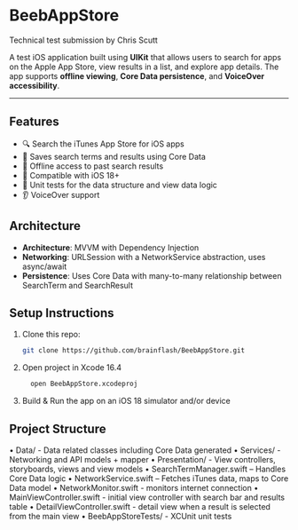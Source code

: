 # BeebAppStore
Technical test submission by Chris Scutt

A test iOS application built using **UIKit** that allows users to search for apps on the Apple App Store, view results in a list, and explore app details. The app supports **offline viewing**, **Core Data persistence**, and **VoiceOver accessibility**.

---

## Features
- 🔍 Search the iTunes App Store for iOS apps
- 🧠 Saves search terms and results using Core Data
- 💾 Offline access to past search results
- 🎯 Compatible with iOS 18+
- 🧪 Unit tests for the data structure and view data logic
- 👂 VoiceOver support

## Architecture
- **Architecture**: MVVM with Dependency Injection
- **Networking**: URLSession with a NetworkService abstraction, uses async/await
- **Persistence**: Uses Core Data with many-to-many relationship between SearchTerm and SearchResult

## Setup Instructions

1. Clone this repo:
   ```bash
   git clone https://github.com/brainflash/BeebAppStore.git

2. Open project in Xcode 16.4
   ```bash
     open BeebAppStore.xcodeproj
   
3. Build & Run the app on an iOS 18 simulator and/or device


## Project Structure
• Data/ - Data related classes including Core Data generated
• Services/ - Networking and API models + mapper
• Presentation/ - View controllers, storyboards, views and view models
• SearchTermManager.swift – Handles Core Data logic
• NetworkService.swift – Fetches iTunes data, maps to Core Data model
• NetworkMonitor.swift - monitors internet connection
• MainViewController.swift - initial view controller with search bar and results table
• DetailViewController.swift - detail view when a result is selected from the main view
• BeebAppStoreTests/ - XCUnit unit tests 
